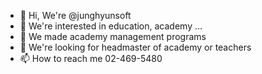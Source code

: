 - 👋 Hi, We're @junghyunsoft
- 👀 We're interested in education, academy ...
- 🌱 We made academy management programs
- 💞️ We're looking for headmaster of academy or teachers
- 📫 How to reach me 02-469-5480

<!---
junghyunsoft/junghyunsoft is a ✨ special ✨ repository because its `README.md` (this file) appears on your GitHub profile.
You can click the Preview link to take a look at your changes.
--->
